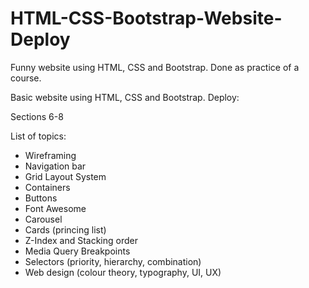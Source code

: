 # HTML-CSS-Bootstrap-Website-Deploy
Funny website using HTML, CSS and Bootstrap. Done as practice of a course.

Basic website using HTML, CSS and Bootstrap.
Deploy: 

Sections 6-8

List of topics:
<ul>
  <li>Wireframing
  <li>Navigation bar
  <li>Grid Layout System
  <li>Containers
  <li>Buttons
  <li>Font Awesome
  <li>Carousel
  <li>Cards (princing list)
  <li>Z-Index and Stacking order
  <li>Media Query Breakpoints
  <li>Selectors (priority, hierarchy, combination)
  <li>Web design (colour theory, typography, UI, UX)





